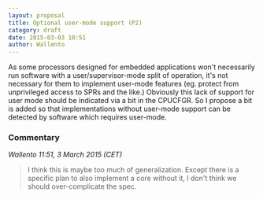 ```yaml
---
layout: proposal
title: Optional user-mode support (P2)
category: draft
date: 2015-03-03 10:51
author: Wallento
---
```


As some processors designed for embedded applications won't necessarily run software with a user/supervisor-mode split of operation, it's not necessary for them to implement user-mode features (eg. protect from unprivileged access to SPRs and the like.) Obviously this lack of support for user mode should be indicated via a bit in the CPUCFGR. So I propose a bit is added so that implementations without user-mode support can be detected by software which requires user-mode.

### Commentary

*Wallento 11:51, 3 March 2015 (CET)*

> I think this is maybe too much of generalization. Except there is a specific 
> plan to also implement a core without it, I don't think we should 
> over-complicate the spec. 

